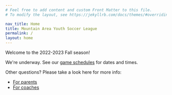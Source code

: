 ```yaml
---
# Feel free to add content and custom Front Matter to this file.
# To modify the layout, see https://jekyllrb.com/docs/themes/#overriding-theme-defaults

nav_title: Home
title: Mountain Area Youth Soccer League
permalink: /
layout: home
---
```


Welcome to the 2022-2023 Fall season!

We're underway. See our [game schedules](/schedules/) for dates and times.


Other questions? Please take a look here for more info:

* [For parents](/parents/)
* [For coaches](/coaches/)
